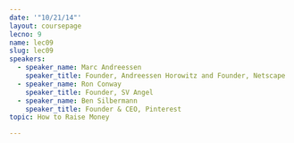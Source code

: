 ```yaml
---
date: '"10/21/14"'
layout: coursepage
lecno: 9
name: lec09
slug: lec09
speakers:
  - speaker_name: Marc Andreessen
    speaker_title: Founder, Andreessen Horowitz and Founder, Netscape
  - speaker_name: Ron Conway
    speaker_title: Founder, SV Angel
  - speaker_name: Ben Silbermann
    speaker_title: Founder & CEO, Pinterest
topic: How to Raise Money

---
```


